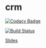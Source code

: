 # crm
[![Codacy Badge](https://api.codacy.com/project/badge/grade/f14125205a7f4c2baeb77a03c3ddf04b)](https://www.codacy.com/app/andrew-lively2/crm)

[![Build Status](https://travis-ci.org/andrewlively/crm.svg?branch=master)](https://travis-ci.org/andrewlively/crm)

[Slides](https://docs.google.com/presentation/d/1qUpg811XsR9zuY2b75XMWNLYpQu-4u-l2IW8vYCFubw/edit?usp=sharing)
